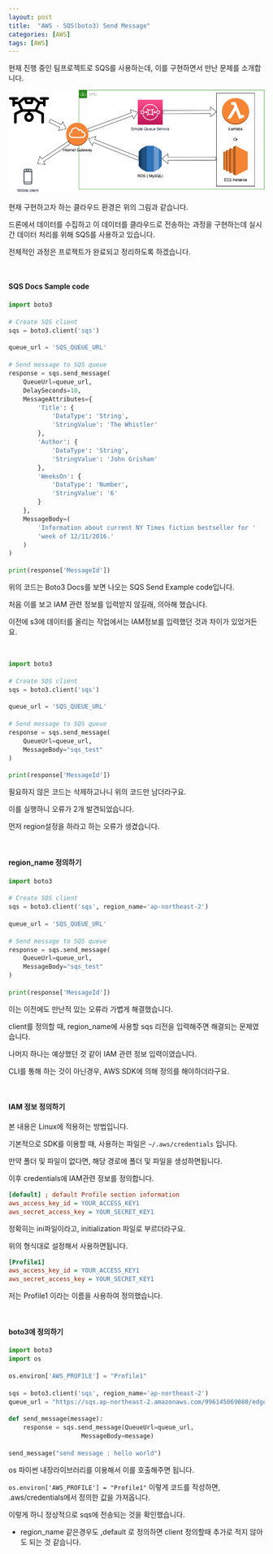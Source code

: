 ```yaml
---
layout: post
title:  "AWS - SQS(boto3) Send Message"
categories: [AWS]
tags: [AWS]
---
```


현재 진행 중인 팀프로젝트로 SQS를 사용하는데, 이를 구현하면서 만난 문제를 소개합니다.

 <p align="center"><img src="/assets/img/post_img/capstone.png"></p>

현재 구현하고자 하는 클라우드 환경은 위의 그림과 같습니다.

드론에서 데이터를 수집하고 이 데이터를 클라우드로 전송하는 과정을 구현하는데 실시간 데이터 처리를 위해 SQS를 사용하고 있습니다.

전체적인 과정은 프로젝트가 완료되고 정리하도록 하겠습니다.

<br>

#### SQS Docs Sample code

```python
import boto3

# Create SQS client
sqs = boto3.client('sqs')

queue_url = 'SQS_QUEUE_URL'

# Send message to SQS queue
response = sqs.send_message(
    QueueUrl=queue_url,
    DelaySeconds=10,
    MessageAttributes={
        'Title': {
            'DataType': 'String',
            'StringValue': 'The Whistler'
        },
        'Author': {
            'DataType': 'String',
            'StringValue': 'John Grisham'
        },
        'WeeksOn': {
            'DataType': 'Number',
            'StringValue': '6'
        }
    },
    MessageBody=(
        'Information about current NY Times fiction bestseller for '
        'week of 12/11/2016.'
    )
)

print(response['MessageId'])
```

위의 코드는 Boto3 Docs를 보면 나오는 SQS Send Example code입니다.

처음 이를 보고 IAM 관련 정보를 입력받지 않길래, 의아해 했습니다.

이전에 s3에 데이터를 올리는 작업에서는 IAM정보를 입력했던 것과 차이가 있었거든요.

<br>

```python
import boto3

# Create SQS client
sqs = boto3.client('sqs')

queue_url = 'SQS_QUEUE_URL'

# Send message to SQS queue
response = sqs.send_message(
    QueueUrl=queue_url,
    MessageBody="sqs_test"
)

print(response['MessageId'])
```

필요하지 않은 코드는 삭제하고나니 위의 코드만 남더라구요.

이를 실행하니 오류가 2개 발견되었습니다.

먼저 region설정을 하라고 하는 오류가 생겼습니다.

<br>

#### region_name 정의하기

```python
import boto3

# Create SQS client
sqs = boto3.client('sqs', region_name='ap-northeast-2')

queue_url = 'SQS_QUEUE_URL'

# Send message to SQS queue
response = sqs.send_message(
    QueueUrl=queue_url,
    MessageBody="sqs_test"
)

print(response['MessageId'])
```

이는 이전에도 만난적 있는 오류라 가볍게 해결했습니다.

client를 정의할 때, region_name에 사용할 sqs 리전을 입력해주면 해결되는 문제였습니다.

나머지 하나는 예상했던 것 같이 IAM 관련 정보 입력이였습니다.

CLI를 통해 하는 것이 아닌경우, AWS SDK에 의해 정의를 해야하더라구요.

<br>

#### IAM 정보 정의하기

본 내용은 Linux에 적용하는 방법입니다.

기본적으로 SDK를 이용할 때, 사용하는 파일은 `~/.aws/credentials` 입니다.

만약 폴더 및 파일이 없다면, 해당 경로에 폴더 및 파일을 생성하면됩니다.

이후 credentials에 IAM관련 정보를 정의합니다.

```ini
[default] ; default Profile section information
aws_access_key_id = YOUR_ACCESS_KEY1
aws_secret_access_key = YOUR_SECRET_KEY1
```

정확히는 ini파일이라고, initialization 파일로 부르더라구요.

위의 형식대로 설정해서 사용하면됩니다.

```ini
[Profile1]
aws_access_key_id = YOUR_ACCESS_KEY1
aws_secret_access_key = YOUR_SECRET_KEY1
```

저는 Profile1 이라는 이름을 사용하여 정의했습니다.

<br>

#### boto3에 정의하기

```python
import boto3
import os

os.environ['AWS_PROFILE'] = "Profile1"

sqs = boto3.client('sqs', region_name='ap-northeast-2')
queue_url = "https://sqs.ap-northeast-2.amazonaws.com/996145069080/edge_data"

def send_message(message):
    response = sqs.send_message(QueueUrl=queue_url,
                    MessageBody=message)

send_message("send message : hello world")
```

os 파이썬 내장라이브러리를 이용해서 이를 호출해주면 됩니다.

`os.environ['AWS_PROFILE'] = "Profile1"` 이렇게 코드를 작성하면, .aws/credentials에서 정의한 값을 가져옵니다.

이렇게 하니 정상적으로 sqs에 전송되는 것을 확인했습니다.

+ region_name 같은경우도 ,default 로 정의하면 client 정의할때 추가로 적지 않아도 되는 것 같습니다.
<br>
